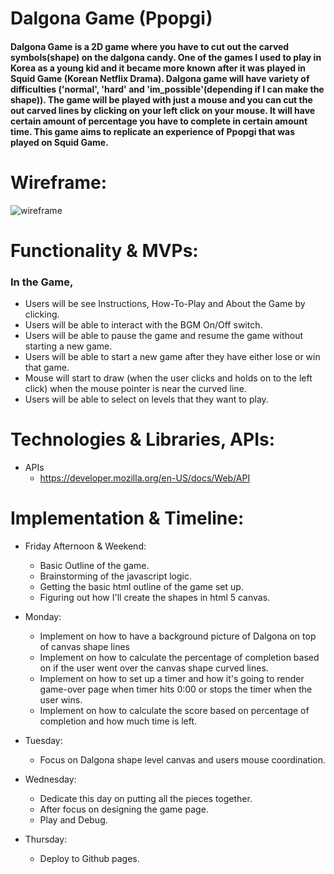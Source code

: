 # Dalgona Game (Ppopgi)
#### Dalgona Game is a 2D game where you have to cut out the carved symbols(shape) on the dalgona candy. One of the games I used to play in Korea as a young kid and it became more known after it was played in Squid Game (Korean Netflix Drama). Dalgona game will have variety of difficulties ('normal', 'hard' and  'im_possible'(depending if I can make the shape)). The game will be played with just a mouse and you can cut the out carved lines by clicking on your left click on your mouse. It will have certain amount of percentage you have to complete in certain amount time. This game aims to replicate an experience of Ppopgi that was played on Squid Game.

# Wireframe:
![wireframe](https://i.imgur.com/soIuyeG.png)





# Functionality & MVPs:
### In the Game,
* Users will be see Instructions, How-To-Play and About the Game by clicking.
* Users will be able to interact with the BGM On/Off switch.
* Users will be able to pause the game and resume the game without starting a new game.
* Users will be able to start a new game after they have either lose or win that game.
* Mouse will start to draw (when the user clicks and holds on to the left click) when the mouse pointer is near the curved line.
* Users will be able to select on levels that they want to play.


# Technologies & Libraries, APIs:
* APIs
  * https://developer.mozilla.org/en-US/docs/Web/API

# Implementation & Timeline:
* Friday Afternoon & Weekend:
  * Basic Outline of the game.
  * Brainstorming of the javascript logic.
  * Getting the basic html outline of the game set up.
  * Figuring out how I'll create the shapes in html 5 canvas.

* Monday:
  * Implement on how to have a background picture of Dalgona on top of canvas shape lines
  * Implement on how to calculate the percentage of completion based on if the user went over the canvas shape curved lines.
  * Implement on how to set up a timer and how it's going to render game-over page when timer hits 0:00 or stops the timer when the user wins.
  * Implement on how to calculate the score based on percentage of completion and how much time is left.

* Tuesday:
  * Focus on Dalgona shape level canvas and users mouse coordination.

* Wednesday:
  * Dedicate this day on putting all the pieces together.
  * After focus on designing the game page.
  * Play and Debug.

* Thursday:
  * Deploy to Github pages.

